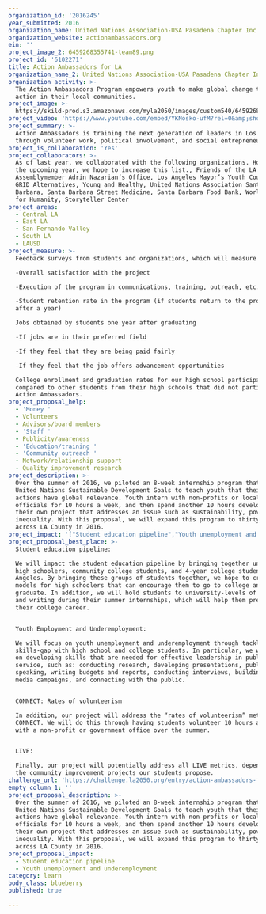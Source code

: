 ```yaml
---
organization_id: '2016245'
year_submitted: 2016
organization_name: United Nations Association-USA Pasadena Chapter Inc.
organization_website: actionambassadors.org
ein: ''
project_image_2: 6459268355741-team89.png
project_id: '6102271'
title: Action Ambassadors for LA
organization_name_2: United Nations Association-USA Pasadena Chapter Inc.
organization_activity: >-
  The Action Ambassadors Program empowers youth to make global change through
  action in their local communities.
project_image: >-
  https://skild-prod.s3.amazonaws.com/myla2050/images/custom540/6459268355741-team89.png
project_video: 'https://www.youtube.com/embed/YKNosko-ufM?rel=0&amp;showinfo=0'
project_summary: >-
  Action Ambassadors is training the next generation of leaders in Los Angeles
  through volunteer work, political involvement, and social entrepreneurship.
project_is_collaboration: 'Yes'
project_collaborators: >-
  As of last year, we collaborated with the following organizations. However, in
  the upcoming year, we hope to increase this list., Friends of the LA River,
  Assemblymember Adrin Nazarian’s Office, Los Angeles Mayor’s Youth Council,
  GRID Alternatives, Young and Healthy, United Nations Association Santa
  Barbara, Santa Barbara Street Medicine, Santa Barbara Food Bank, World Dance
  for Humanity, Storyteller Center
project_areas:
  - Central LA
  - East LA
  - San Fernando Valley
  - South LA
  - LAUSD
project_measure: >-
  Feedback surveys from students and organizations, which will measure

  -Overall satisfaction with the project

  -Execution of the program in communications, training, outreach, etc. 

  -Student retention rate in the program (if students return to the program
  after a year)

  Jobs obtained by students one year after graduating 

  -If jobs are in their preferred field

  -If they feel that they are being paid fairly

  -If they feel that the job offers advancement opportunities

  College enrollment and graduation rates for our high school participants, as
  compared to other students from their high schools that did not participate in
  Action Ambassadors.
project_proposal_help:
  - 'Money '
  - Volunteers
  - Advisors/board members
  - 'Staff '
  - Publicity/awareness
  - 'Education/training '
  - 'Community outreach '
  - Network/relationship support
  - Quality improvement research
project_description: >-
  Over the summer of 2016, we piloted an 8-week internship program that uses the
  United Nations Sustainable Development Goals to teach youth that their local
  actions have global relevance. Youth intern with non-profits or local elected
  officials for 10 hours a week, and then spend another 10 hours developing
  their own project that addresses an issue such as sustainability, poverty, or
  inequality. With this proposal, we will expand this program to thirty students
  across LA County in 2016.
project_impact: '["Student education pipeline","Youth unemployment and underemployment"]'
project_proposal_best_place: >-
  Student education pipeline: 

  We will impact the student education pipeline by bringing together underserved
  high schoolers, community college students, and 4-year college students in Los
  Angeles. By bringing these groups of students together, we hope to create role
  models for high schoolers that can encourage them to go to college and
  graduate. In addition, we will hold students to university-levels of research
  and writing during their summer internships, which will help them prepare for
  their college career. 


  Youth Employment and Underemployment: 

  We will focus on youth unemployment and underemployment through tackling the
  skills-gap with high school and college students. In particular, we will focus
  on developing skills that are needed for effective leadership in public
  service, such as: conducting research, developing presentations, public
  speaking, writing budgets and reports, conducting interviews, building social
  media campaigns, and connecting with the public. 


  CONNECT: Rates of volunteerism

  In addition, our project will address the “rates of volunteerism” metric under
  CONNECT. We will do this through having students volunteer 10 hours a week
  with a non-profit or government office over the summer. 


  LIVE: 

  Finally, our project will potentially address all LIVE metrics, depending on
  the community improvement projects our students propose.
challenge_url: 'https://challenge.la2050.org/entry/action-ambassadors-for-la'
empty_column_1: ''
project_proposal_description: >-
  Over the summer of 2016, we piloted an 8-week internship program that uses the
  United Nations Sustainable Development Goals to teach youth that their local
  actions have global relevance. Youth intern with non-profits or local elected
  officials for 10 hours a week, and then spend another 10 hours developing
  their own project that addresses an issue such as sustainability, poverty, or
  inequality. With this proposal, we will expand this program to thirty students
  across LA County in 2016.
project_proposal_impact:
  - Student education pipeline
  - Youth unemployment and underemployment
category: learn
body_class: blueberry
published: true

---
```

